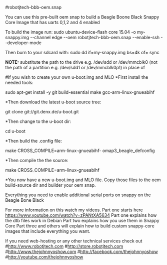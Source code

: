 #robotjtech-bbb-oem.snap

You can use this pre-built oem snap to build a Beagle Boone Black Snappy Core Image that has uarts 0,1,2 and 4 enabled

To build the image run:
sudo ubuntu-device-flash core 15.04 -o my-snappy.img --channel edge --oem robotjtech-bbb-oem.snap --enable-ssh --developer-mode

Then burn to your sdcard with:
sudo dd if=my-snappy.img bs=4k of=<drive>
sync

**NOTE:**
substitute the path to the drive e.g. /dev/sdd or /dev/mmcblk0 (not the
path of a partition e.g. /dev/sdd1 or /dev/mmcblk0p1) in place of <drive>

#If you wish to create your own u-boot.img and MLO
*First install the needed tools:

sudo apt-get install -y git build-essential make gcc-arm-linux-gnueabihf

*Then download the latest u-boot source tree: 

git clone git://git.denx.de/u-boot.git

*Then change to the u-boot dir:

cd u-boot

*Then build the .config file:

make CROSS_COMPILE=arm-linux-gnueabihf- omap3_beagle_defconfig

*Then compile the the source:

make CROSS_COMPILE=arm-linux-gnueabihf

*You now have a new u-boot.img and MLO file. Copy those files to the oem build-source dir and builder your oem snap.



Everything you need to enable additional serial ports on snappy on the Beagle Bone Black

For more information on this watch my videos. Part one starts here https://www.youtube.com/watch?v=zPANtXA5634 Part one explains how the dtb files work in Debian Part two explains how you use them in Snappy Core Part three and others will explain how to build custom snappy-core images that include everything you want.

If you need web-hosting or any other technical services check out
#http://www.robotjtech.com
#http://store.robotjtech.com
#http://www.thejohnnyoshow.com
#http://facebook.com/thejohnnyoshow
#http://youtube.com/thejohnnyoshow



